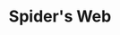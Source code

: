 ---
title: Spider's Web
year: 1961
opening_date: 1961-04-14
closing_date: 1961-04-22
layout: productions
featured_image: 
image_caption:
image_credit:
playbill:
category:
Theatre: Theatre Jacksonville
Venue: Little Theatre
cast:
  Sir Rowland Delahaye: Frank Ridge
  Hugo Birch: Elmo Lehman
  Jeremy Warrender: Willard Berdit
  Clarissa Hailsham-Brown: Thelma Mayeron
  Pippa Hailsham-Brown: Jennifer Clinard
  Mildred Peake: Bunni Thornhill
  Elgin: Morris Douceck
  Oliver Costello: Art Logan
  Henry Hailsham-Brown: Edward Allen Heist
  Inspector Lord: Roby Robson
  Constable Jones: Charles Cleghorn, Jr.

crew:
  Director: Maurice Geoffrey
  Stage Manager: Jack Evans
  Book-Holder: Jean Charles
  Lighting: 
    - Jack Broughton
    - Ellen Black
    - Don Simmons
  Sound Effects : 
    - Charles Brock
    - Marge Rocca
    - Jack Evans
  Properties: 
    - Helen Cochran
    - Gayle Swymer
    - Peggy Miller
    - Marge Rocca
    - Galdys Dale
    - Betty Foran
    - Esther Barnes
  Wardrobe: Mrs. Agatha Norvell
  Make-Up: 
    - Lynn Perry
    - Anna Chaisson
    - Ellen Black
    - Mary Lee Scrimger
  Scenery: 
    - Frank Ridge
    - Peggy Miller
    - Helen Cochran
    - Deborah Rucker
    - Jean Charles
    - Gayle Swymer
    - Paul Galloway
    - Roby Robson
    - Willard Berdit
    - Elmo Lehman
    - Tom Thornhill
    - Dan Simpson
    - Art Logan
    - Thelma Mayeron
    - Bunni Thornhill
    - Ed Heist, Jr.
    - Don Simmons
    - Charles Brock
    - Jack Evans
external_links:
---